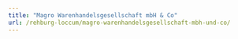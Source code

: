 ```yaml
---
title: "Magro Warenhandelsgesellschaft mbH & Co"
url: /rehburg-loccum/magro-warenhandelsgesellschaft-mbh-und-co/
---
```

